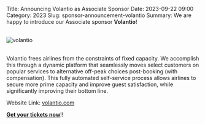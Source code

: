 Title: Announcing Volantio as Associate Sponsor
Date: 2023-09-22 09:00
Category: 2023
Slug: sponsor-announcement-volantio
Summary: We are happy to introduce our Associate sponsor **Volantio**!

<!-- PELICAN_END_SUMMARY -->
<br>
<div class="text-center">
  <a href="volantio.com" target="_blank" style="border: none; text-decoration: none;">
    <img src="{static}/images/sponsors/volantio.png" alt="volantio" class="img-fluid responsive-image">
  </a>
</div>
<br>

Volantio frees airlines from the constraints of fixed capacity. We accomplish this through a dynamic platform that seamlessly moves select customers on popular services to alternative off-peak choices post-booking (with compensation). This fully automated self-service process allows airlines to secure more prime capacity and improve guest satisfaction, while significantly improving their bottom line.

Website Link: <a href="volantio.com" target="_blank">volantio.com</a>

**[Get your tickets now](https://konfhub.com/pyconindia2023#tickets)**!!
